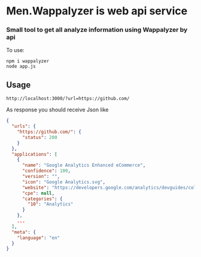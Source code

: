 # Men.Wappalyzer is web api service
### Small tool to get all analyze information using Wappalyzer by api

To use:

```
npm i wappalyzer
node app.js
```

## Usage

```http
http://localhost:3000/?url=https://github.com/
```

As response you should receive Json like
```json
{
  "urls": {
    "https://github.com/": {
      "status": 200
    }
  },
  "applications": [
    {
      "name": "Google Analytics Enhanced eCommerce",
      "confidence": 100,
      "version": "",
      "icon": "Google Analytics.svg",
      "website": "https://developers.google.com/analytics/devguides/collection/analyticsjs/enhanced-ecommerce",
      "cpe": null,
      "categories": {
        "10": "Analytics"
      }
    },
    ...
  ],
  "meta": {
    "language": "en"
  }
}
```
